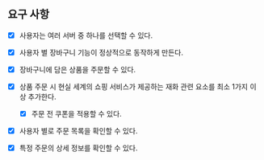 ## 요구 사항

- [x] 사용자는 여러 서버 중 하나를 선택할 수 있다.
- [x] 사용자 별 장바구니 기능이 정상적으로 동작하게 만든다.

- [x] 장바구니에 담은 상품을 주문할 수 있다.
- [x] 상품 주문 시 현실 세계의 쇼핑 서비스가 제공하는 재화 관련 요소를 최소 1가지 이상 추가한다.
  - [x] 주문 전 쿠폰을 적용할 수 있다.
- [x] 사용자 별로 주문 목록을 확인할 수 있다.
- [x] 특정 주문의 상세 정보를 확인할 수 있다.
